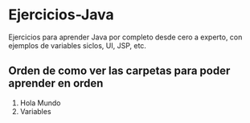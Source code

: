 # Ejercicios-Java
Ejercicios para aprender Java por completo desde cero a experto, con ejemplos de variables siclos, UI, JSP, etc.

## Orden de como ver las carpetas para poder aprender en orden

1. Hola Mundo
2. Variables
